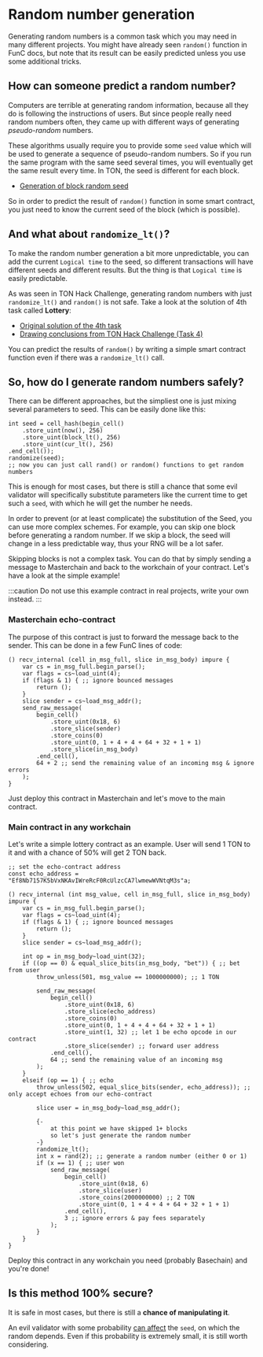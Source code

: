 # Random number generation

Generating random numbers is a common task which you may need in many different projects. You might have already seen `random()` function in FunC docs, but note that its result can be easily predicted unless you use some additional tricks.

## How can someone predict a random number?

Computers are terrible at generating random information, because all they do is following the instructions of users. But since people really need random numbers often, they came up with different ways of generating _pseudo-random_ numbers.

These algorithms usually require you to provide some `seed` value which will be used to generate a sequence of pseudo-random numbers. So if you run the same program with the same seed several times, you will eventually get the same result every time. In TON, the seed is different for each block.

 * [Generation of block random seed](https://ton.org/docs/participate/own-blockchain-software/random)

So in order to predict the result of `random()` function in some smart contract, you just need to know the current seed of the block (which is possible).

## And what about `randomize_lt()`?

To make the random number generation a bit more unpredictable, you can add the current `Logical time` to the seed, so different transactions will have different seeds and different results. But the thing is that `Logical time` is easily predictable.

As was seen in TON Hack Challenge, generating random numbers with just `randomize_lt()` and `random()` is not safe. Take a look at the solution of 4th task called **Lottery**:
 - [Original solution of the 4th task](https://github.com/ton-blockchain/hack-challenge-1/blob/master/Solutions/4.%20lottery.md)
 - [Drawing conclusions from TON Hack Challenge \(Task 4\)](/develop/smart-contracts/security/ton-hack-challenge-1#4-lottery)

You can predict the results of `random()` by writing a simple smart contract function even if there was a `randomize_lt()` call.

## So, how do I generate random numbers safely?

There can be different approaches, but the simpliest one is just mixing several parameters to seed. This can be easily done like this:
```func
int seed = cell_hash(begin_cell()
    .store_uint(now(), 256)
    .store_uint(block_lt(), 256)
    .store_uint(cur_lt(), 256)
.end_cell());
randomize(seed);
;; now you can just call rand() or random() functions to get random numbers
```

This is enough for most cases, but there is still a chance that some evil validator will specifically substitute parameters like the current time to get such a `seed`, with which he will get the number he needs.

In order to prevent (or at least complicate) the substitution of the Seed, you can use more complex schemes. For example, you can skip one block before generating a random number. If we skip a block, the seed will change in a less predictable way, thus your RNG will be a lot safer.

Skipping blocks is not a complex task. You can do that by simply sending a message to Masterchain and back to the workchain of your contract. Let's have a look at the simple example!

:::caution
Do not use this example contract in real projects, write your own instead.
:::

### Masterchain echo-contract

The purpose of this contract is just to forward the message back to the sender. This can be done in a few FunC lines of code:

```func
() recv_internal (cell in_msg_full, slice in_msg_body) impure {
    var cs = in_msg_full.begin_parse();
    var flags = cs~load_uint(4);
    if (flags & 1) { ;; ignore bounced messages
        return ();
    }
    slice sender = cs~load_msg_addr();
    send_raw_message(
        begin_cell()
            .store_uint(0x18, 6)
            .store_slice(sender)
            .store_coins(0)
            .store_uint(0, 1 + 4 + 4 + 64 + 32 + 1 + 1)
            .store_slice(in_msg_body)
        .end_cell(),
        64 + 2 ;; send the remaining value of an incoming msg & ignore errors
    );
}
```

Just deploy this contract in Masterchain and let's move to the main contract.

### Main contract in any workchain

Let's write a simple lottery contract as an example. User will send 1 TON to it and with a chance of 50% will get 2 TON back.

```func
;; set the echo-contract address
const echo_address = "Ef8Nb7157K5bVxNKAvIWreRcF0RcUlzcCA7lwmewWVNtqM3s"a;

() recv_internal (int msg_value, cell in_msg_full, slice in_msg_body) impure {
    var cs = in_msg_full.begin_parse();
    var flags = cs~load_uint(4);
    if (flags & 1) { ;; ignore bounced messages
        return ();
    }
    slice sender = cs~load_msg_addr();

    int op = in_msg_body~load_uint(32);
    if ((op == 0) & equal_slice_bits(in_msg_body, "bet")) { ;; bet from user
        throw_unless(501, msg_value == 1000000000); ;; 1 TON
        
        send_raw_message(
            begin_cell()
                .store_uint(0x18, 6)
                .store_slice(echo_address)
                .store_coins(0)
                .store_uint(0, 1 + 4 + 4 + 64 + 32 + 1 + 1)
                .store_uint(1, 32) ;; let 1 be echo opcode in our contract
                .store_slice(sender) ;; forward user address
            .end_cell(),
            64 ;; send the remaining value of an incoming msg
        );
    }
    elseif (op == 1) { ;; echo
        throw_unless(502, equal_slice_bits(sender, echo_address)); ;; only accept echoes from our echo-contract
        
        slice user = in_msg_body~load_msg_addr();

        {-
            at this point we have skipped 1+ blocks
            so let's just generate the random number
        -}
        randomize_lt();
        int x = rand(2); ;; generate a random number (either 0 or 1)
        if (x == 1) { ;; user won
            send_raw_message(
                begin_cell()
                    .store_uint(0x18, 6)
                    .store_slice(user)
                    .store_coins(2000000000) ;; 2 TON
                    .store_uint(0, 1 + 4 + 4 + 64 + 32 + 1 + 1)
                .end_cell(),
                3 ;; ignore errors & pay fees separately
            );
        }
    }
}
```

Deploy this contract in any workchain you need (probably Basechain) and you're done!

## Is this method 100% secure?

It is safe in most cases, but there is still a **chance of manipulating it**.

An evil validator with some probability [can affect](/participate/own-blockchain-software/random#conclusion) the `seed`, on which the random depends. Even if this probability is extremely small, it is still worth considering.